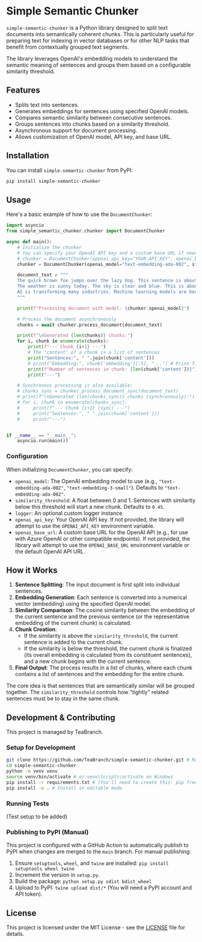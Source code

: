 # Simple Semantic Chunker

`simple-semantic-chunker` is a Python library designed to split text documents into semantically coherent chunks. This is particularly useful for preparing text for indexing in vector databases or for other NLP tasks that benefit from contextually grouped text segments.

The library leverages OpenAI's embedding models to understand the semantic meaning of sentences and groups them based on a configurable similarity threshold.

## Features

- Splits text into sentences.
- Generates embeddings for sentences using specified OpenAI models.
- Compares semantic similarity between consecutive sentences.
- Groups sentences into chunks based on a similarity threshold.
- Asynchronous support for document processing.
- Allows customization of OpenAI model, API key, and base URL.

## Installation

You can install `simple-semantic-chunker` from PyPI:

```bash
pip install simple-semantic-chunker
```

## Usage

Here's a basic example of how to use the `DocumentChunker`:

```python
import asyncio
from simple_semantic_chunker.chunker import DocumentChunker

async def main():
    # Initialize the chunker
    # You can specify your OpenAI API key and a custom base URL if needed
    # chunker = DocumentChunker(openai_api_key="YOUR_API_KEY", openai_base_url="YOUR_CUSTOM_ENDPOINT")
    chunker = DocumentChunker(openai_model="text-embedding-ada-002", similarity_threshold=0.5)

    document_text = """
    The quick brown fox jumps over the lazy dog. This sentence is about an animal.
    The weather is sunny today. The sky is clear and blue. This is about the weather.
    AI is transforming many industries. Machine learning models are becoming more powerful.
    """

    print(f"Processing document with model: {chunker.openai_model}")

    # Process the document asynchronously
    chunks = await chunker.process_document(document_text)

    print(f"\nGenerated {len(chunks)} chunks:")
    for i, chunk in enumerate(chunks):
        print(f"--- Chunk {i+1} ---")
        # The 'content' of a chunk is a list of sentences
        print("Sentences:", " ".join(chunk['content']))
        # print("Embedding:", chunk['embedding'][:5], "...") # Print first 5 elements of the embedding
        print(f"Number of sentences in chunk: {len(chunk['content'])}")
        print("---")

    # Synchronous processing is also available:
    # chunks_sync = chunker.process_document_sync(document_text)
    # print(f"\nGenerated {len(chunks_sync)} chunks (synchronously):")
    # for i, chunk in enumerate(chunks_sync):
    #     print(f"--- Chunk {i+1} (sync) ---")
    #     print("Sentences:", " ".join(chunk['content']))
    #     print("---")


if __name__ == "__main__":
    asyncio.run(main())
```

### Configuration

When initializing `DocumentChunker`, you can specify:

- `openai_model`: The OpenAI embedding model to use (e.g., `"text-embedding-ada-002"`, `"text-embedding-3-small"`). Defaults to `"text-embedding-ada-002"`.
- `similarity_threshold`: A float between 0 and 1. Sentences with similarity below this threshold will start a new chunk. Defaults to `0.45`.
- `logger`: An optional custom logger instance.
- `openai_api_key`: Your OpenAI API key. If not provided, the library will attempt to use the `OPENAI_API_KEY` environment variable.
- `openai_base_url`: A custom base URL for the OpenAI API (e.g., for use with Azure OpenAI or other compatible endpoints). If not provided, the library will attempt to use the `OPENAI_BASE_URL` environment variable or the default OpenAI API URL.


## How it Works

1.  **Sentence Splitting**: The input document is first split into individual sentences.
2.  **Embedding Generation**: Each sentence is converted into a numerical vector (embedding) using the specified OpenAI model.
3.  **Similarity Comparison**: The cosine similarity between the embedding of the current sentence and the previous sentence (or the representative embedding of the current chunk) is calculated.
4.  **Chunk Creation**:
    *   If the similarity is above the `similarity_threshold`, the current sentence is added to the current chunk.
    *   If the similarity is below the threshold, the current chunk is finalized (its overall embedding is calculated from its constituent sentences), and a new chunk begins with the current sentence.
5.  **Final Output**: The process results in a list of chunks, where each chunk contains a list of sentences and the embedding for the entire chunk.

The core idea is that sentences that are semantically similar will be grouped together. The `similarity_threshold` controls how "tightly" related sentences must be to stay in the same chunk.

## Development & Contributing

This project is managed by TeaBranch.

### Setup for Development

```bash
git clone https://github.com/TeaBranch/simple-semantic-chunker.git # Replace with your repo URL
cd simple-semantic-chunker
python -m venv venv
source venv/bin/activate # or venv\Scripts\activate on Windows
pip install -r requirements.txt # (You'll need to create this: pip freeze > requirements.txt)
pip install -e . # Install in editable mode
```

### Running Tests
(Test setup to be added)

### Publishing to PyPI (Manual)
This project is configured with a GitHub Action to automatically publish to PyPI when changes are merged to the `main` branch. For manual publishing:

1.  Ensure `setuptools`, `wheel`, and `twine` are installed: `pip install setuptools wheel twine`
2.  Increment the version in `setup.py`.
3.  Build the package: `python setup.py sdist bdist_wheel`
4.  Upload to PyPI: `twine upload dist/*` (You will need a PyPI account and API token).

## License

This project is licensed under the MIT License - see the [LICENSE](LICENSE) file for details.
